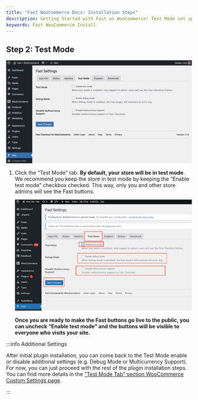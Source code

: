 ```yaml
---
title: "Fast WooCommerce Docs: Installation Steps"
description: Getting Started with Fast on WooCommerce! Test Mode set up.
keywords: Fast WooCommerce Install
---
```


## Step 2: Test Mode

![Test Mode Tab in Your WooCommerce Dashboard](/developer-portal/images/woocommerce/test-mode-tab.png)

1. Click the “Test Mode” tab.
   **By default, your store will be in test mode**. We recommend you keep the store in test mode by keeping the “Enable test mode” checkbox checked. This way, only you and other store admins will see the Fast buttons.

   ![Enable Test Mode](images/woocommerce-settings-enable-test-mode.png)

   **Once you are ready to make the Fast buttons go live to the public, you can uncheck “Enable test mode” and the buttons will be visible to everyone who visits your site.**

:::info Additional Settings

After initial plugin installation, you can come back to the Test Mode enable or disable additional settings (e.g. Debug Mode or Multicurrency Support). For now, you can just proceed with the rest of the plugin installation steps. You can find more details in the ["Test Mode Tab" section WooCommerce Custom Settings page](/developer-portal/for-developers/woocommerce/customization/custom-settings#test-mode-tab).

:::
